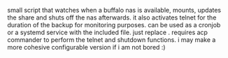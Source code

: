 small script that watches when a buffalo nas is available, mounts, updates the share and shuts off the nas afterwards.
it also activates telnet for the duration of the backup for monitoring purposes.
can be used as a cronjob or a systemd service with the included file.
just replace <BUFFALOPASS> <BUFFALOSHARE> <LOCALSHARE> <ACPPATH> <BUFFALOIP> <SOURCE> <DEST>.
requires acp commander to perform the telnet and shutdown functions.
i may make a more cohesive configurable version if i am not bored :)
